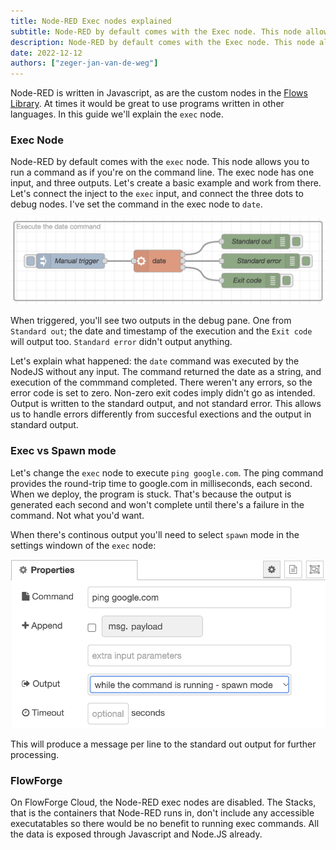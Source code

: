 ```yaml
---
title: Node-RED Exec nodes explained
subtitle: Node-RED by default comes with the Exec node. This node allows you to run a command as if you're on the command line. In this article we discuss how that can be useful and why exec is not included in FlowForge.
description: Node-RED by default comes with the Exec node. This node allows you to run a command as if you're on the command line. In this article we discuss how that can be useful and why exec is not included in FlowForge.
date: 2022-12-12
authors: ["zeger-jan-van-de-weg"]
---
```


Node-RED is written in Javascript, as are the custom nodes in the
[Flows Library](https://flows.nodered.org/search?type=node). At times it would
be great to use programs written in other languages. In this guide we'll explain
the `exec` node. 

<!--more-->

### Exec Node

Node-RED by default comes with the `exec` node. This node allows you to run a
command as if you're on the command line. The exec node has one input, and three
outputs. Let's create a basic example and work from there. Let's connect the
inject to the `exec` input, and connect the three dots to debug nodes. I've set
the command in the exec node to `date`.

!["Wired up exec node"](./images/wired-up-exec-node.png)

When triggered, you'll see two outputs in the debug pane. One from `Standard out`;
the date and timestamp of the execution and the `Exit code` will output too.
`Standard error` didn't output anything.

Let's explain what happened: the `date` command was executed by the NodeJS without
any input. The command returned the date as a string, and execution of the commmand
completed. There weren't any errors, so the error code is set to zero. Non-zero
exit codes imply didn't go as intended. Output is written to the standard output,
and not standard error. This allows us to handle errors differently from succesful
exections and the output in standard output.

### Exec vs Spawn mode

Let's change the `exec` node to execute `ping google.com`. The ping command
provides the round-trip time to google.com in milliseconds, each second. When
we deploy, the program is stuck. That's because the output is generated each
second and won't complete until there's a failure in the command. Not what you'd
want.

When there's continous output you'll need to select `spawn` mode in the settings
windown of the `exec` node:

![spawn mode for exec in Node-RED](./images/spawn-mode-exec.png)

This will produce a message per line to the standard out output for further
processing.

### FlowForge

On FlowForge Cloud, the Node-RED exec nodes are disabled. The Stacks, that is the
containers that Node-RED runs in, don't include any accessible executatables so there would be no benefit to running exec commands. All the data is exposed through Javascript and Node.JS already.
